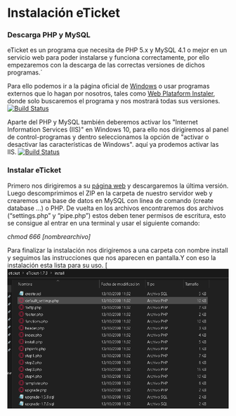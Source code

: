 # Instalación eTicket
### Descarga PHP y MySQL
eTicket es un programa que necesita de PHP 5.x y MySQL 4.1 o mejor en un servicio web para poder instalarse y funciona correctamente, por ello empezaremos con la descarga de las correctas versiones de dichos programas.´

Para ello podemos ir a la página oficial de [Windows](https://www.youtube.com/redirect?event=video_description&redir_token=QUFFLUhqbWdqREdSTWdiaFJlUHdGOGhlcHh1d29XRk81d3xBQ3Jtc0trV0dIR0RUUEhPRnlOY09oRDRmNHV6WWtVdDhNV1VVNEVBSW85aFdUZEhBQ2FGQXZhMlZYWVVWc1pMcERYSW56R29XNDIxZjd3bFoycGdadEF6X21yRnpWVFp1S0RPSEFoSDZHNERueHFaVWlOWkE5OA&q=https%3A%2F%2Fwindows.php.net%2Fdownload%2F) o usar programas externos que lo hagan por nosotros, tales como [Web Plataform Instaler](https://www.youtube.com/redirect?event=video_description&redir_token=QUFFLUhqbDc0dHk3VEZYRTBBRV90d3hacUIxLUE5QU1Id3xBQ3Jtc0trMFRDVkpUMEY0STF5WkhsRnZUc0pwN213QVVmVFpmZVFsQlh2TkV4N0lXWGtKMnFTNmVlUE1kNl9zSFZVWjA5M3U3eWxhc0VuZ0ZQQWE3WWUyQ216SnY1R3hGMEFicC1LVnNyQ3YwR3lzUmxRVEFqNA&q=https%3A%2F%2Fwww.microsoft.com%2Fweb%2Fdownloads%2Fplatform.aspx), donde solo buscaremos el programa y nos mostrará todas sus versiones.
[![Build Status](https://docs.microsoft.com/en-us/iis/install/web-platform-installer/web-platform-installer-20-walkthrough/_static/image1.png)](https://travis-ci.org/joemccann/dillinger)

Aparte del PHP y MySQL también deberemos activar los "Internet Information Services (IIS)" en Windows 10, para ello nos dirigiremos al panel de control-programas y dentro seleccionamos la opción de "activar o desactivar las características de Windows". aquí ya prodemos activar las IIS.
[![Build Status](http://pruebasv2dp.files.wordpress.com/2011/02/adminpak7_012.jpg)](https://travis-ci.org/joemccann/dillinger)

### Instalar eTicket
Primero nos dirigiremos a su [página web](https://eticketsupport.com/about/) y descargaremos la última versión. 
Luego descomprimimos el ZIP en la carpeta de nuestro servidor web y crearemos una base de datos en MySQL con linea de comando (create database ...) o PHP. De vuelta en los archivos encontraremos dos archivos (“settings.php” y “pipe.php”) estos deben tener permisos de escritura, esto se consigue al entrar en una terminal y usar el siguiente comando:

*chmod 666 [nombrearchivo]*

Para finalizar la instalación nos dirigiremos a una carpeta con nombre install y seguimos las instrucciones que nos aparecen en pantalla.Y con eso la instalación esta lista para su uso.
[![Build Status](Captaura.PNG)
